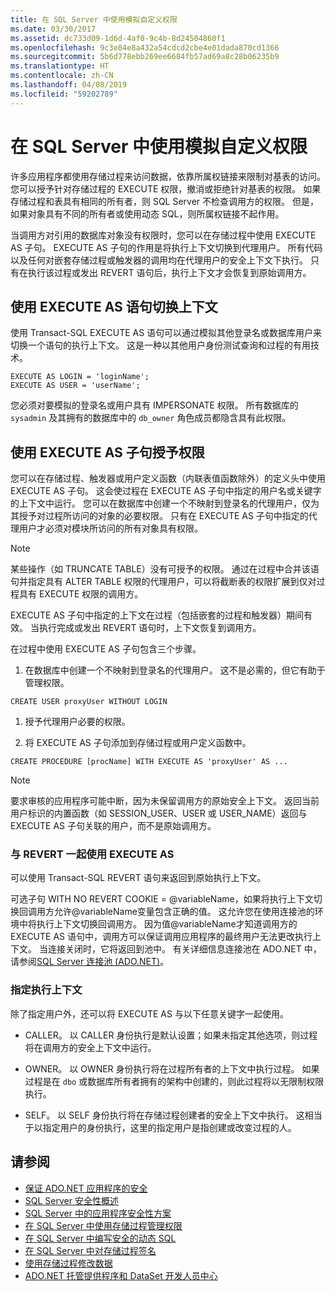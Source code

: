 ```yaml
---
title: 在 SQL Server 中使用模拟自定义权限
ms.date: 03/30/2017
ms.assetid: dc733d09-1d6d-4af0-9c4b-8d24504860f1
ms.openlocfilehash: 9c3e84e8a432a54cdcd2cbe4e01dada870cd1366
ms.sourcegitcommit: 5b6d778ebb269ee6684fb57ad69a8c28b06235b9
ms.translationtype: HT
ms.contentlocale: zh-CN
ms.lasthandoff: 04/08/2019
ms.locfileid: "59202789"
---
```

# <a name="customizing-permissions-with-impersonation-in-sql-server"></a>在 SQL Server 中使用模拟自定义权限
许多应用程序都使用存储过程来访问数据，依靠所属权链接来限制对基表的访问。 您可以授予针对存储过程的 EXECUTE 权限，撤消或拒绝针对基表的权限。 如果存储过程和表具有相同的所有者，则 SQL Server 不检查调用方的权限。 但是，如果对象具有不同的所有者或使用动态 SQL，则所属权链接不起作用。  
  
 当调用方对引用的数据库对象没有权限时，您可以在存储过程中使用 EXECUTE AS 子句。 EXECUTE AS 子句的作用是将执行上下文切换到代理用户。 所有代码以及任何对嵌套存储过程或触发器的调用均在代理用户的安全上下文下执行。 只有在执行该过程或发出 REVERT 语句后，执行上下文才会恢复到原始调用方。  
  
## <a name="context-switching-with-the-execute-as-statement"></a>使用 EXECUTE AS 语句切换上下文  
 使用 Transact-SQL EXECUTE AS 语句可以通过模拟其他登录名或数据库用户来切换一个语句的执行上下文。 这是一种以其他用户身份测试查询和过程的有用技术。  
  
```  
EXECUTE AS LOGIN = 'loginName';  
EXECUTE AS USER = 'userName';  
```  
  
 您必须对要模拟的登录名或用户具有 IMPERSONATE 权限。 所有数据库的 `sysadmin` 及其拥有的数据库中的 `db_owner` 角色成员都隐含具有此权限。  
  
## <a name="granting-permissions-with-the-execute-as-clause"></a>使用 EXECUTE AS 子句授予权限  
 您可以在存储过程、触发器或用户定义函数（内联表值函数除外）的定义头中使用 EXECUTE AS 子句。 这会使过程在 EXECUTE AS 子句中指定的用户名或关键字的上下文中运行。 您可以在数据库中创建一个不映射到登录名的代理用户，仅为其授予对过程所访问的对象的必要权限。 只有在 EXECUTE AS 子句中指定的代理用户才必须对模块所访问的所有对象具有权限。  
  
> [!NOTE]
>  某些操作（如 TRUNCATE TABLE）没有可授予的权限。 通过在过程中合并该语句并指定具有 ALTER TABLE 权限的代理用户，可以将截断表的权限扩展到仅对过程具有 EXECUTE 权限的调用方。  
  
 EXECUTE AS 子句中指定的上下文在过程（包括嵌套的过程和触发器）期间有效。 当执行完成或发出 REVERT 语句时，上下文恢复到调用方。  
  
 在过程中使用 EXECUTE AS 子句包含三个步骤。  
  
1.  在数据库中创建一个不映射到登录名的代理用户。 这不是必需的，但它有助于管理权限。  
  
```  
CREATE USER proxyUser WITHOUT LOGIN  
```  
  
1.  授予代理用户必要的权限。  
  
2.  将 EXECUTE AS 子句添加到存储过程或用户定义函数中。  
  
```  
CREATE PROCEDURE [procName] WITH EXECUTE AS 'proxyUser' AS ...  
```  
  
> [!NOTE]
>  要求审核的应用程序可能中断，因为未保留调用方的原始安全上下文。 返回当前用户标识的内置函数（如 SESSION_USER、USER 或 USER_NAME）返回与 EXECUTE AS 子句关联的用户，而不是原始调用方。  
  
### <a name="using-execute-as-with-revert"></a>与 REVERT 一起使用 EXECUTE AS  
 可以使用 Transact-SQL REVERT 语句来返回到原始执行上下文。  
  
 可选子句 WITH NO REVERT COOKIE = @variableName，如果将执行上下文切换回调用方允许@variableName变量包含正确的值。 这允许您在使用连接池的环境中将执行上下文切换回调用方。 因为值@variableName才知道调用方的 EXECUTE AS 语句中，调用方可以保证调用应用程序的最终用户无法更改执行上下文。 当连接关闭时，它将返回到池中。 有关详细信息连接池在 ADO.NET 中，请参阅[SQL Server 连接池 (ADO.NET)](../../../../../docs/framework/data/adonet/sql-server-connection-pooling.md)。  
  
### <a name="specifying-the-execution-context"></a>指定执行上下文  
 除了指定用户外，还可以将 EXECUTE AS 与以下任意关键字一起使用。  
  
-   CALLER。 以 CALLER 身份执行是默认设置；如果未指定其他选项，则过程将在调用方的安全上下文中运行。  
  
-   OWNER。 以 OWNER 身份执行将在过程所有者的上下文中执行过程。 如果过程是在 `dbo` 或数据库所有者拥有的架构中创建的，则此过程将以无限制权限执行。  
  
-   SELF。 以 SELF 身份执行将在存储过程创建者的安全上下文中执行。 这相当于以指定用户的身份执行，这里的指定用户是指创建或改变过程的人。  
  
## <a name="see-also"></a>请参阅

- [保证 ADO.NET 应用程序的安全](../../../../../docs/framework/data/adonet/securing-ado-net-applications.md)
- [SQL Server 安全性概述](../../../../../docs/framework/data/adonet/sql/overview-of-sql-server-security.md)
- [SQL Server 中的应用程序安全性方案](../../../../../docs/framework/data/adonet/sql/application-security-scenarios-in-sql-server.md)
- [在 SQL Server 中使用存储过程管理权限](../../../../../docs/framework/data/adonet/sql/managing-permissions-with-stored-procedures-in-sql-server.md)
- [在 SQL Server 中编写安全的动态 SQL](../../../../../docs/framework/data/adonet/sql/writing-secure-dynamic-sql-in-sql-server.md)
- [在 SQL Server 中对存储过程签名](../../../../../docs/framework/data/adonet/sql/signing-stored-procedures-in-sql-server.md)
- [使用存储过程修改数据](../../../../../docs/framework/data/adonet/modifying-data-with-stored-procedures.md)
- [ADO.NET 托管提供程序和 DataSet 开发人员中心](https://go.microsoft.com/fwlink/?LinkId=217917)
